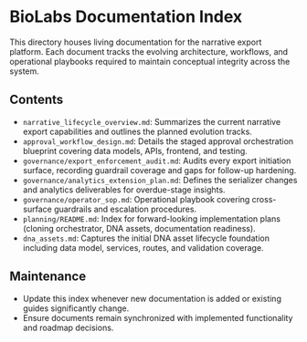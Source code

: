 # BioLabs Documentation Index

This directory houses living documentation for the narrative export platform. Each document tracks the evolving architecture, workflows, and operational playbooks required to maintain conceptual integrity across the system.

## Contents
- `narrative_lifecycle_overview.md`: Summarizes the current narrative export capabilities and outlines the planned evolution tracks.
- `approval_workflow_design.md`: Details the staged approval orchestration blueprint covering data models, APIs, frontend, and testing.
- `governance/export_enforcement_audit.md`: Audits every export initiation surface, recording guardrail coverage and gaps for follow-up hardening.
- `governance/analytics_extension_plan.md`: Defines the serializer changes and analytics deliverables for overdue-stage insights.
- `governance/operator_sop.md`: Operational playbook covering cross-surface guardrails and escalation procedures.
- `planning/README.md`: Index for forward-looking implementation plans (cloning orchestrator, DNA assets, documentation readiness).
- `dna_assets.md`: Captures the initial DNA asset lifecycle foundation including data model, services, routes, and validation coverage.

## Maintenance
- Update this index whenever new documentation is added or existing guides significantly change.
- Ensure documents remain synchronized with implemented functionality and roadmap decisions.
